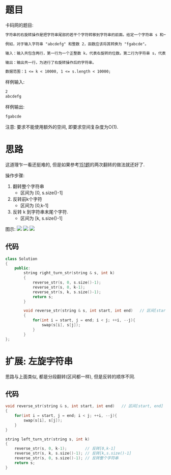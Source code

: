 # 题目
卡码网的题目:
```txt
字符串的右旋转操作是把字符串尾部的若干个字符转移到字符串的前面。给定一个字符串 s 和一个正整数 k，请编写一个函数，将字符串中的后面 k 个字符移到字符串的前面，实现字符串的右旋转操作。

例如，对于输入字符串 "abcdefg" 和整数 2，函数应该将其转换为 "fgabcde"。

输入：输入共包含两行，第一行为一个正整数 k，代表右旋转的位数。第二行为字符串 s，代表需要旋转的字符串。

输出：输出共一行，为进行了右旋转操作后的字符串。

数据范围：1 <= k < 10000, 1 <= s.length < 10000;
```

样例输入:
```txt
2
abcdefg
```
样例输出:
```txt
fgabcde
```

注意:
    要求不能使用额外的空间, 即要求空间复杂度为O(1).

# 思路
这道理乍一看还挺难的, 但是如果参考[151题](../151/题解_151.md)的两次翻转的做法就还好了.

操作步骤:
1. 翻转整个字符串
   - 区间为 [0, s.size()-1]
2. 反转前k个字符
   - 区间为 [0,k-1]
3. 反转 k 到字符串末尾个字符.
   - 区间为 [k, s.size()-1]


图示:
![](https://code-thinking-1253855093.file.myqcloud.com/pics/20231106170143.png)
![](https://code-thinking-1253855093.file.myqcloud.com/pics/20231106171557.png)
![](https://code-thinking-1253855093.file.myqcloud.com/pics/20231106172058.png)


## 代码
```cpp
class Solution
{
    public:
        string right_turn_str(string & s, int k)
        {
            reverse_str(s, 0, s.size()-1);
            reverse_str(s, 0, k-1);
            reverse_str(s, k, s.size()-1);
            return s;
        }

        void reverse_str(string & s, int start, int end)   // 区间[start, end]
        {
            for(int i = start, j = end; i < j; ++i, --j){
                swap(s[i], s[j]);
            }
        }
};
```


# 扩展: 左旋字符串

思路与上面类似, 都是分段翻转(区间都一样), 但是反转的顺序不同.

## 代码
```cpp
void reverse_str(string & s, int start, int end)   // 区间[start, end]
{
    for(int i = start, j = end; i < j; ++i, --j){
        swap(s[i], s[j]);
    }
}

string left_turn_str(string s, int k)
{
    reverse_str(s, 0, k-1);        // 反转[0,k-1]
    reverse_str(s, k, s.size()-1); // 反转[k,s.size()-1]
    reverse_str(s, 0, s.size()-1); // 反转整个字符串
    return s;
}
```